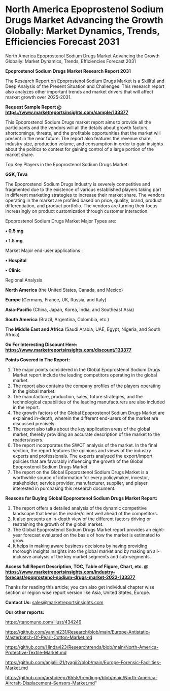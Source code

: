 # North America Epoprostenol Sodium Drugs Market Advancing the Growth Globally: Market Dynamics, Trends, Efficiencies Forecast 2031
North America Epoprostenol Sodium Drugs Market Advancing the Growth Globally: Market Dynamics, Trends, Efficiencies Forecast 2031

<strong>Epoprostenol Sodium Drugs Market Research Report 2031</strong>

The Research Report on Epoprostenol Sodium Drugs Market is a Skillful and Deep Analysis of the Present Situation and Challenges. This research report also analyzes other important trends and market drivers that will affect market growth over 2025-2031.

<strong>Request Sample Report @ <a href=https://www.marketreportsinsights.com/sample/133377>https://www.marketreportsinsights.com/sample/133377</a></strong>

This Epoprostenol Sodium Drugs market report aims to provide all the participants and the vendors will all the details about growth factors, shortcomings, threats, and the profitable opportunities that the market will present in the near future. The report also features the revenue share, industry size, production volume, and consumption in order to gain insights about the politics to contest for gaining control of a large portion of the market share.

Top Key Players in the Epoprostenol Sodium Drugs Market:

<strong>GSK, Teva</strong>

The Epoprostenol Sodium Drugs Industry is severely competitive and fragmented due to the existence of various established players taking part in different marketing strategies to increase their market share. The vendors operating in the market are profiled based on price, quality, brand, product differentiation, and product portfolio. The vendors are turning their focus increasingly on product customization through customer interaction.

Epoprostenol Sodium Drugs Market Major Types are:

<strong>• 0.5 mg

• 1.5 mg</strong>

Market Major end-user applications :

<strong>• Hospital

• Clinic</strong>

Regional Analysis

</u><strong><b>North America</b></strong> (the United States, Canada, and Mexico)

<strong><b>Europe </b></strong>(Germany, France, UK, Russia, and Italy)

<strong><b>Asia-Pacific</b></strong> (China, Japan, Korea, India, and Southeast Asia)

<strong><b>South America</b></strong> (Brazil, Argentina, Colombia, etc.)

<strong><b>The Middle East and Africa</b></strong> (Saudi Arabia, UAE, Egypt, Nigeria, and South Africa)

<strong>Go For Interesting Discount Here: <a href=https://www.marketreportsinsights.com/discount/133377>https://www.marketreportsinsights.com/discount/133377</a></strong>

<strong>Points Covered in The Report:</strong>
<ol>
  <li>The major points considered in the Global Epoprostenol Sodium Drugs Market report include the leading competitors operating in the global market.</li>
  <li>The report also contains the company profiles of the players operating in the global market.</li>
  <li>The manufacture, production, sales, future strategies, and the technological capabilities of the leading manufacturers are also included in the report.</li>
  <li>The growth factors of the Global Epoprostenol Sodium Drugs Market are explained in-depth, wherein the different end-users of the market are discussed precisely.</li>
  <li>The report also talks about the key application areas of the global market, thereby providing an accurate description of the market to the readers/users.</li>
  <li>The report incorporates the SWOT analysis of the market. In the final section, the report features the opinions and views of the industry experts and professionals. The experts analyzed the export/import policies that are favorably influencing the growth of the Global Epoprostenol Sodium Drugs Market.</li>
  <li>The report on the Global Epoprostenol Sodium Drugs Market is a worthwhile source of information for every policymaker, investor, stakeholder, service provider, manufacturer, supplier, and player interested in purchasing this research document.</li>
</ol>
<strong>Reasons for Buying Global Epoprostenol Sodium Drugs Market Report:</strong>

<ol>
  <li>The report offers a detailed analysis of the dynamic competitive landscape that keeps the reader/client well ahead of the competitors.</li>
  <li>It also presents an in-depth view of the different factors driving or restraining the growth of the global market.</li>
  <li>The Global Epoprostenol Sodium Drugs Market report provides an eight-year forecast evaluated on the basis of how the market is estimated to grow.</li>
  <li>It helps in making aware business decisions by having providing thorough insights insights into the global market and by making an all-inclusive analysis of the key market segments and sub-segments.</li>
</ol>
<strong>Access full Report Description, TOC, Table of Figure, Chart, etc. @ <a href=https://www.marketreportsinsights.com/industry-forecast/epoprostenol-sodium-drugs-market-2022-133377>https://www.marketreportsinsights.com/industry-forecast/epoprostenol-sodium-drugs-market-2022-133377</a></strong>


Thanks for reading this article; you can also get individual chapter wise section or region wise report version like Asia, United States, Europe.

<strong>Contact Us:</strong>
sales@marketreportsinsights.com

<strong>Our other reports:</strong>

<a href=https://tanomuno.com/illust/434249>https://tanomuno.com/illust/434249</a>

<a href=https://github.com/yamini231/Research/blob/main/Europe-Antistatic-Masterbatch-Of-Pearl-Cotton-Market.md>https://github.com/yamini231/Research/blob/main/Europe-Antistatic-Masterbatch-Of-Pearl-Cotton-Market.md</a>

<a href=https://github.com/Hindavi23/Researchtrends/blob/main/North-America-Protective-Textile-Market.md>https://github.com/Hindavi23/Researchtrends/blob/main/North-America-Protective-Textile-Market.md</a>

<a href=https://github.com/anjaliiii21/tyagii2/blob/main/Europe-Forensic-Facilities-Market.md>https://github.com/anjaliiii21/tyagii2/blob/main/Europe-Forensic-Facilities-Market.md</a>

<a href=https://github.com/arshdeep76555/trendingg/blob/main/North-America-Aircraft-Displacement-Sensors-Market.md>https://github.com/arshdeep76555/trendingg/blob/main/North-America-Aircraft-Displacement-Sensors-Market.md</a>"
